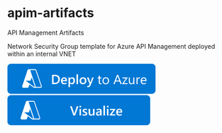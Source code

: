 # apim-artifacts
API Management Artifacts

Network Security Group template for Azure API Management deployed within an internal VNET 

[![Deploy To Azure](https://raw.githubusercontent.com/Azure/azure-quickstart-templates/master/1-CONTRIBUTION-GUIDE/images/deploytoazure.svg?sanitize=true)](https://portal.azure.com/#create/Microsoft.Template/uri/https%3A%2F%2Fraw.githubusercontent.com%2Ffegonfe%2Fapim-artifacts%2Fmain%2Fnsg-apim-internal.json)
[![Visualize](https://raw.githubusercontent.com/Azure/azure-quickstart-templates/master/1-CONTRIBUTION-GUIDE/images/visualizebutton.svg?sanitize=true)](http://armviz.io/#/?load=https%3A%2F%2Fraw.githubusercontent.com%2Ffegonfe%2Fapim-artifacts%2Fmain%2Fnsg-apim-internal.json)
